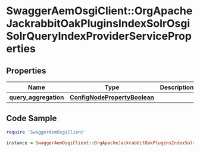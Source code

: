 # SwaggerAemOsgiClient::OrgApacheJackrabbitOakPluginsIndexSolrOsgiSolrQueryIndexProviderServiceProperties

## Properties

Name | Type | Description | Notes
------------ | ------------- | ------------- | -------------
**query_aggregation** | [**ConfigNodePropertyBoolean**](ConfigNodePropertyBoolean.md) |  | [optional] 

## Code Sample

```ruby
require 'SwaggerAemOsgiClient'

instance = SwaggerAemOsgiClient::OrgApacheJackrabbitOakPluginsIndexSolrOsgiSolrQueryIndexProviderServiceProperties.new(query_aggregation: null)
```


